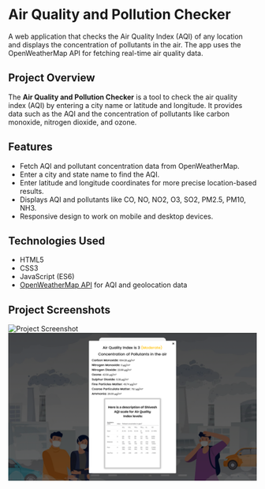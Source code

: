 # Air Quality and Pollution Checker

A web application that checks the Air Quality Index (AQI) of any location and displays the concentration of pollutants in the air. The app uses the OpenWeatherMap API for fetching real-time air quality data.


## Project Overview

The **Air Quality and Pollution Checker** is a tool to check the air quality index (AQI) by entering a city name or latitude and longitude. It provides data such as the AQI and the concentration of pollutants like carbon monoxide, nitrogen dioxide, and ozone.

## Features

- Fetch AQI and pollutant concentration data from OpenWeatherMap.
- Enter a city and state name to find the AQI.
- Enter latitude and longitude coordinates for more precise location-based results.
- Displays AQI and pollutants like CO, NO, NO2, O3, SO2, PM2.5, PM10, NH3.
- Responsive design to work on mobile and desktop devices.

## Technologies Used

- HTML5
- CSS3
- JavaScript (ES6)
- [OpenWeatherMap API](https://openweathermap.org/api) for AQI and geolocation data

## Project Screenshots

![Project Screenshot](images/projectSS01.png)
![Project Screenshot](images/projectSS02.png)





